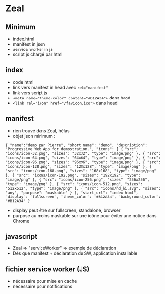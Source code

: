 # Zeal
## Minimum
- index.html
- manifest in json
- service worker in js
- script js chargé par html

## index
- code html
- link vers manifest in head avec `rel="manifest"`
- link vers script js
- `<meta name="theme-color" content="#B12A34">` dans head
- `<link rel="icon" href="/favicon.ico">` dans head

## manifest
- rien trouvé dans Zeal, hélas
- objet json minimum :

`{
    "name":"demo par Pierre",
    "short_name": "demo",
    "description": "Progressive Web App for demostration.",
    "icons": [
        {
            "src": "icons/icon-32.png",
            "sizes": "32x32",
            "type": "image/png"
        },
        {
            "src": "icons/icon-64.png",
            "sizes": "64x64",
            "type": "image/png"
        },
        {
            "src": "icons/icon-96.png",
            "sizes": "96x96",
            "type": "image/png"
        },
        {
            "src": "icons/icon-128.png",
            "sizes": "128x128",
            "type": "image/png"
        },
        {
            "src": "icons/icon-168.png",
            "sizes": "168x168",
            "type": "image/png"
        },
        {
            "src": "icons/icon-192.png",
            "sizes": "192x192",
            "type": "image/png"
        },
        {
            "src": "icons/icon-256.png",
            "sizes": "256x256",
            "type": "image/png"
        },
        {
            "src": "icons/icon-512.png",
            "sizes": "512x512",
            "type": "image/png"
        },
        {
            "src": "icons/hd_hi.svg",
            "sizes": "any",
			"purpose": "maskable"
        }
    ],
    "start_url": "index.html",
    "display": "fullscreen",
    "theme_color": "#B12A34",
    "background_color": "#B12A34"
}`
- display peut être sur fullscreen, standalone, browser
- purpose au moins maskable sur une icône pour éviter une notice dans Chrome

## javascript
- Zeal => "serviceWorker" => exemple de déclaration
- Dès que manifest + déclaration du SW, application installable

## fichier service worker (JS)
- nécessaire pour mise en cache
- nécessaire pour notifications